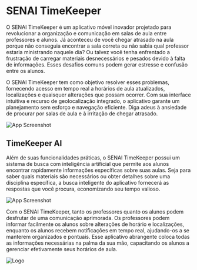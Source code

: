 
# SENAI TimeKeeper

O SENAI TimeKeeper é um aplicativo móvel inovador projetado para revolucionar a organização e comunicação em salas de aula entre professores e alunos. Já aconteceu de você chegar atrasado na aula porque não conseguia encontrar a sala correta ou não sabia qual professor estaria ministrando naquele dia? Ou talvez você tenha enfrentado a frustração de carregar materiais desnecessários e pesados devido à falta de informações. Esses desafios comuns podem gerar estresse e confusão entre os alunos.


O SENAI TimeKeeper tem como objetivo resolver esses problemas, fornecendo acesso em tempo real a horários de aula atualizados, localizações e quaisquer alterações que possam ocorrer. Com sua interface intuitiva e recurso de geolocalização integrado, o aplicativo garante um planejamento sem esforço e navegação eficiente. Diga adeus à ansiedade de procurar por salas de aula e à irritação de chegar atrasado.

![App Screenshot](https://github.com/TonyRodIv/TimeKeeper/blob/main/img/ReadMe/SENAI%20TIMEKEEPER.png?raw=true)



## TimeKeeper AI

Além de suas funcionalidades práticas, o SENAI TimeKeeper possui um sistema de busca com inteligência artificial que permite aos alunos encontrar rapidamente informações específicas sobre suas aulas. Seja para saber quais materiais são necessários ou obter detalhes sobre uma disciplina específica, a busca inteligente do aplicativo fornecerá as respostas que você procura, economizando seu tempo valioso.

![App Screenshot](https://github.com/TonyRodIv/TimeKeeper/blob/main/img/ReadMe/TIMEKEEPER%20AI.png?raw=true)

Com o SENAI TimeKeeper, tanto os professores quanto os alunos podem desfrutar de uma comunicação aprimorada. Os professores podem informar facilmente os alunos sobre alterações de horário e localizações, enquanto os alunos recebem notificações em tempo real, ajudando-os a se manterem organizados e pontuais. Esse aplicativo abrangente coloca todas as informações necessárias na palma da sua mão, capacitando os alunos a gerenciar efetivamente seus horários de aula.


![Logo](https://github.com/TonyRodIv/TimeKeeper/blob/main/img/ReadMe/LogoGhb.png?raw=true)
